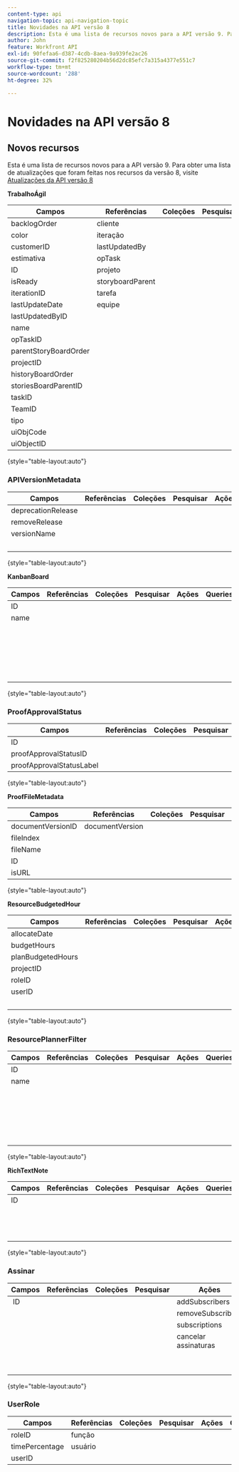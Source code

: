 ```yaml
---
content-type: api
navigation-topic: api-navigation-topic
title: Novidades na API versão 8
description: Esta é uma lista de recursos novos para a API versão 9. Para obter uma lista de atualizações que foram feitas nos recursos da versão 8, visite Atualizações para a API versão 8
author: John
feature: Workfront API
exl-id: 90fefaa6-d387-4cdb-8aea-9a939fe2ac26
source-git-commit: f2f825280204b56d2dc85efc7a315a4377e551c7
workflow-type: tm+mt
source-wordcount: '288'
ht-degree: 32%

---
```


# Novidades na API versão 8

## Novos recursos

Esta é uma lista de recursos novos para a API versão 9. Para obter uma lista de atualizações que foram feitas nos recursos da versão 8, visite [Atualizações da API versão 8](../../wf-api/api/new-api-version-8-updates.md)

**TrabalhoÁgil**

| Campos | Referências | Coleções | Pesquisar | Ações | Queries | Operações |
|---|---|---|---|---|---|---|
| backlogOrder | cliente |   |   | bulkCopy  |   | COPIAR |
| color | iteração  |   |   |   |   | CONTAGEM |
| customerID | lastUpdatedBy |   |   |   |   | EXCLUIR |
| estimativa | opTask |   |   |   |   | EDITAR |
| ID | projeto |   |   |   |   | GET  |
| isReady | storyboardParent |   |   |   |   | RELATÓRIO |
| iterationID | tarefa |   |   |   |   | SEARCH |
| lastUpdateDate | equipe |   |   |   |   |   |
| lastUpdatedByID |   |   |   |   |   |   |
| name |   |   |   |   |   |   |
| opTaskID |   |   |   |   |   |   |
| parentStoryBoardOrder |   |   |   |   |   |   |
| projectID |   |   |   |   |   |   |
| historyBoardOrder |   |   |   |   |   |   |
| storiesBoardParentID |   |   |   |   |   |   |
| taskID  |   |   |   |   |   |   |
| TeamID |   |   |   |   |   |   |
| tipo |   |   |   |   |   |   |
| uiObjCode |   |   |   |   |   |   |
| uiObjectID |   |   |   |   |   |   |

{style=&quot;table-layout:auto&quot;}

### APIVersionMetadata

| Campos | Referências | Coleções | Pesquisar | Ações | Queries | Operações |
|---|---|---|---|---|---|---|
| deprecationRelease |   |   |   |   |   | CONTAGEM  |
| removeRelease |   |   |   |   |   | GET |
| versionName |   |   |   |   |   | RELATÓRIO |
|   |   |   |   |   |   | SEARCH |

{style=&quot;table-layout:auto&quot;}

**KanbanBoard**

| Campos | Referências | Coleções | Pesquisar | Ações | Queries | Operações |
|---|---|---|---|---|---|---|
| ID |   |   |   |   |   | ADICIONAR |
| name |   |   |   |   |   | CONTAGEM |
|   |   |   |   |   |   | EXCLUIR |
|   |   |   |   |   |   | EDITAR |
|   |   |   |   |   |   | GET |
|   |   |   |   |   |   | RELATÓRIO |
|   |   |   |   |   |   | SEARCH |

{style=&quot;table-layout:auto&quot;}

### ProofApprovalStatus

| Campos | Referências | Coleções | Pesquisar | Ações | Queries | Operações |
|---|---|---|---|---|---|---|
| ID |   |   |   |   |   |   |
| proofApprovalStatusID |   |   |   |   |   |   |
| proofApprovalStatusLabel |   |   |   |   |   |   |

{style=&quot;table-layout:auto&quot;}

**ProofFileMetadata**

| Campos | Referências | Coleções | Pesquisar | Ações | Queries | Operações |
|---|---|---|---|---|---|---|
| documentVersionID | documentVersion |   |   |   |   |   |
| fileIndex |   |   |   |   |   |   |
| fileName |   |   |   |   |   |   |
| ID |   |   |   |   |   |   |
| isURL |   |   |   |   |   |   |

{style=&quot;table-layout:auto&quot;}

**ResourceBudgetedHour**

| Campos | Referências | Coleções | Pesquisar | Ações | Queries | Operações |
|---|---|---|---|---|---|---|
| allocateDate |   |   |   |   |   | ADICIONAR |
| budgetHours |   |   |   |   |   | CONTAGEM |
| planBudgetedHours |   |   |   |   |   | EXCLUIR |
| projectID |   |   |   |   |   | EDITAR |
| roleID |   |   |   |   |   | GET |
| userID |   |   |   |   |   | RELATÓRIO |
|   |   |   |   |   |   | SEARCH |

{style=&quot;table-layout:auto&quot;}

### ResourcePlannerFilter

| Campos | Referências | Coleções | Pesquisar | Ações | Queries | Operações |
|---|---|---|---|---|---|---|
| ID |   |   |   |   |   | ADICIONAR |
| name |   |   |   |   |   | CONTAGEM |
|   |   |   |   |   |   | EXCLUIR |
|   |   |   |   |   |   | EDITAR |
|   |   |   |   |   |   | GET |
|   |   |   |   |   |   | RELATÓRIO |
|   |   |   |   |   |   | SEARCH |

{style=&quot;table-layout:auto&quot;}

**RichTextNote**

| Campos | Referências | Coleções | Pesquisar | Ações | Queries | Operações |
|---|---|---|---|---|---|---|
| ID |   |   |   |   |   | CONTAGEM |
|   |   |   |   |   |   | GET |
|   |   |   |   |   |   | RELATÓRIO |
|   |   |   |   |   |   | SEARCH |

{style=&quot;table-layout:auto&quot;}

### Assinar

| Campos | Referências | Coleções | Pesquisar | Ações | Queries | Operações |
|---|---|---|---|---|---|---|
|  ID |   |   |   | addSubscribers | assinantes | ADICIONAR |
|   |   |   |   | removeSubscribers |   | CONTAGEM  |
|   |   |   |   | subscriptions |   | EXCLUIR |
|   |   |   |   | cancelar assinaturas |   | GET |
|   |   |   |   |   |   | RELATÓRIO |
|   |   |   |   |   |   | SEARCH |

{style=&quot;table-layout:auto&quot;}

### UserRole

| Campos | Referências | Coleções | Pesquisar | Ações | Queries | Operações |
|---|---|---|---|---|---|---|
| roleID | função |   |   |   |   |   |
| timePercentage | usuário |   |   |   |   |   |
| userID |   |   |   |   |   |   |
